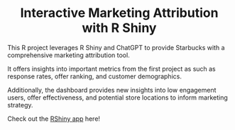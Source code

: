 <h1 align="center"> Interactive Marketing Attribution with R Shiny </h1>

This R project leverages R Shiny and ChatGPT to provide Starbucks with a comprehensive marketing attribution tool.

It offers insights into important metrics from the first project as such as response rates, offer ranking, and customer demographics. 

Additionally, the dashboard provides new insights into low engagement users, offer effectiveness, and potential store locations to inform marketing strategy.

Check out the [RShiny app](https://rewardsoffermarketingattribution2.shinyapps.io/starbucksv2/) here!

